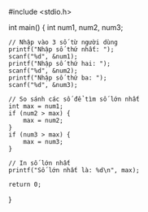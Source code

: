 #include <stdio.h>

int main() {
    int num1, num2, num3;

    // Nhập vào 3 số từ người dùng
    printf("Nhập số thứ nhất: ");
    scanf("%d", &num1);
    printf("Nhập số thứ hai: ");
    scanf("%d", &num2);
    printf("Nhập số thứ ba: ");
    scanf("%d", &num3);

    // So sánh các số để tìm số lớn nhất
    int max = num1;
    if (num2 > max) {
        max = num2;
    }
    if (num3 > max) {
        max = num3;
    }

    // In số lớn nhất
    printf("Số lớn nhất là: %d\n", max);

    return 0;
}
